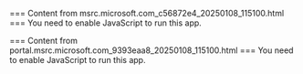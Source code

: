 === Content from msrc.microsoft.com_c56872e4_20250108_115100.html ===
You need to enable JavaScript to run this app.

=== Content from portal.msrc.microsoft.com_9393eaa8_20250108_115100.html ===
You need to enable JavaScript to run this app.
